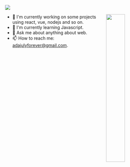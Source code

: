 ![](https://adajuly.github.io/assets/profile.png)

<img align="right" width="35%" src="https://github-readme-stats.vercel.app/api?username=adajuly&title_color=228B22&text_color=fff&icon_color=fff&bg_color=97D3BA&hide_title=true&show_icons=true" /> 


- 🔭 I'm currently working on some projects using react, vue, nodejs and so on.
- 🌱 I'm currently learning Javascript.
- 💬 Ask me about anything about web.
- 📫 How to reach me: adajulyforever@gmail.com.

